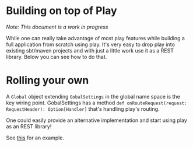 # Building on top of Play

_Note: This document is a work in progress_

While one can really take advantage of most play features while building a full application from scratch using play. It's very easy to drop play into existing sbt/maven projects and with just a little work use it as a REST library. Below you can see how to do that.

# Rolling your own

A ```Global``` object extending ```GobalSettings``` in the global name space is the key wiring point. GobalSettings has a method ``` def onRouteRequest(request: RequestHeader): Option[Handler] ``` that's handling play's routing. 

One could easily provide an alternative implementation and start using play as an REST library! 

See [this](https://github.com/typesafehub/play2-mini/blob/master/src/main/scala/com/typesafe/play/mini/Setup.scala) for an example.